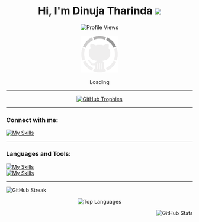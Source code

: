 <h1 align="center">Hi, I'm Dinuja Tharinda <img src="https://media.giphy.com/media/hvRJCLFzcasrR4ia7z/giphy.gif" width="35"> </h1>

<p align="center">
  <img src="https://komarev.com/ghpvc/?username=DinuGit-968&label=Profile%20views&color=0e75b6&style=flat" alt="Profile Views" />
</p>

<div align=center>
  <img src="https://raw.githubusercontent.com/AhmedFathyDev/AhmedFathyDev/main/GitHub.gif" alt="GitHub Octocat Logo" height="100">
  <p>Loading</p>
</div>

---

<p align="center">
  <a href="https://github.com/ryo-ma/github-profile-trophy">
    <img src="https://github-profile-trophy.vercel.app/?username=DinuGit-968&margin-w=15" alt="GitHub Trophies" />
  </a>
</p>

---

<h3 align="left">Connect with me:</h3>

[![My Skills](https://skillicons.dev/icons?i=linkedin)](https://www.linkedin.com/in/dinuja-tharinda-210bb1358)

---

<h3 align="left">Languages and Tools:</h3>

[![My Skills](https://skillicons.dev/icons?i=html,css,js)](https://skillicons.dev)<br>
[![My Skills](https://skillicons.dev/icons?i=ps,ai)](https://skillicons.dev)<br>

---

<p align="left">
  <img src="https://github-readme-streak-stats.herokuapp.com/?user=DinuGit-968&theme=tokyonight" alt="GitHub Streak" />
</p>

<p align="center">
  <img src="https://github-readme-stats.vercel.app/api/top-langs?username=DinuGit-968&show_icons=true&locale=en&layout=compact&theme=tokyonight" alt="Top Languages" />
</p>

<p align="right">
  <img src="https://github-readme-stats.vercel.app/api?username=DinuGit-968&show_icons=true&theme=tokyonight" alt="GitHub Stats" />
</p>

